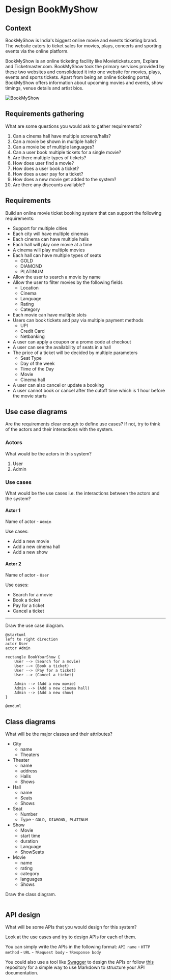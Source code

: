 # Design BookMyShow

## Context

BookMyShow is India's biggest online movie and events ticketing brand. The website caters to ticket sales for movies, plays, concerts and sporting events via the online platform.

BookMyShow is an online ticketing facility like Movietickets.com, Explara and Ticketmaster.com. BookMyShow took the primary services provided by these two websites and consolidated it into one website for movies, plays, events and sports tickets. Apart from being an online ticketing portal, BookMyShow offers information about upcoming movies and events, show timings, venue details and artist bios.

![BookMyShow](https://ideausher.com/wp-content/uploads/2021/09/Frame-14.jpg)

## Requirements gathering

What are some questions you would ask to gather requirements?

1. Can a cinema hall have multiple screens/halls?
2. Can a movie be shown in multiple halls?
3. Can a movie be of multiple languages?
4. Can a user book multiple tickets for a single movie?
5. Are there multiple types of tickets?
6. How does user find a movie?
7. How does a user book a ticket?
8. How does a user pay for a ticket?
9. How does a new movie get added to the system?
10. Are there any discounts available?

## Requirements

Build an online movie ticket booking system that can support the following requirements:

* Support for multiple cities
* Each city will have multiple cinemas
* Each cinema can have multiple halls
* Each hall will play one movie at a time
* A cinema will play multiple movies
* Each hall can have multiple types of seats
  * GOLD
  * DIAMOND
  * PLATINUM
* Allow the user to search a movie by name
* Allow the user to filter movies by the following fields
  * Location
  * Cinema
  * Language
  * Rating
  * Category
* Each movie can have multiple slots
* Users can book tickets and pay via multiple payment methods
  * UPI
  * Credit Card
  * Netbanking
* A user can apply a coupon or a promo code at checkout
* A user can see the availability of seats in a hall
* The price of a ticket will be decided by multiple parameters
  * Seat Type
  * Day of the week
  * Time of the Day
  * Movie
  * Cinema hall
* A user can also cancel or update a booking
* A user cannot book or cancel after the cutoff time which is 1 hour before the movie starts


## Use case diagrams

Are the requirements clear enough to define use cases?
If not, try to think of the actors and their interactions with the system.

### Actors

What would be the actors in this system?

1. User
2. Admin

### Use cases

What would be the use cases i.e. the interactions between the actors and the system?

#### Actor 1

Name of actor - `Admin`

Use cases:
* Add a new movie
* Add a new cinema hall
* Add a new show

#### Actor 2

Name of actor - `User`

Use cases:
* Search for a movie
* Book a ticket
* Pay for a ticket
* Cancel a ticket


---

Draw the use case diagram.

```plantuml
@startuml
left to right direction
actor User
actor Admin

rectangle BookYourShow {
    User --> (Search for a movie)
    User --> (Book a ticket)
    User --> (Pay for a ticket)
    User --> (Cancel a ticket)
    
    Admin --> (Add a new movie)
    Admin --> (Add a new cinema hall)
    Admin --> (Add a new show)
}

@enduml
```

## Class diagrams

What will be the major classes and their attributes?

* City
  * name
  * Theaters
* Theater
  * name
  * address
  * Halls
  * Shows
* Hall
  * name
  * Seats
  * Shows
* Seat
  * Number
  * Type - `GOLD, DIAMOND, PLATINUM`
* Show
  * Movie
  * start time
  * duration
  * Language
  * ShowSeats
* Movie
  * name
  * rating
  * category
  * languages
  * Shows

Draw the class diagram.
```
```

## API design

What will be some APIs that you would design for this system?

Look at the use cases and try to design APIs for each of them.

You can simply write the APIs in the following format:
`API name` - `HTTP method` - `URL` - `?Request body` - `?Response body`

You could also use a tool like [Swagger](https://swagger.io/) to design the APIs or follow [this](https://github.com/jamescooke/restapidocs) repository for a simple way to use Markdown to structure your API documentation.
